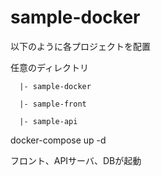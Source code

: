 # sample-docker

以下のように各プロジェクトを配置

任意のディレクトリ

      |- sample-docker
      
      |- sample-front
      
      |- sample-api



docker-compose up -d

フロント、APIサーバ、DBが起動
